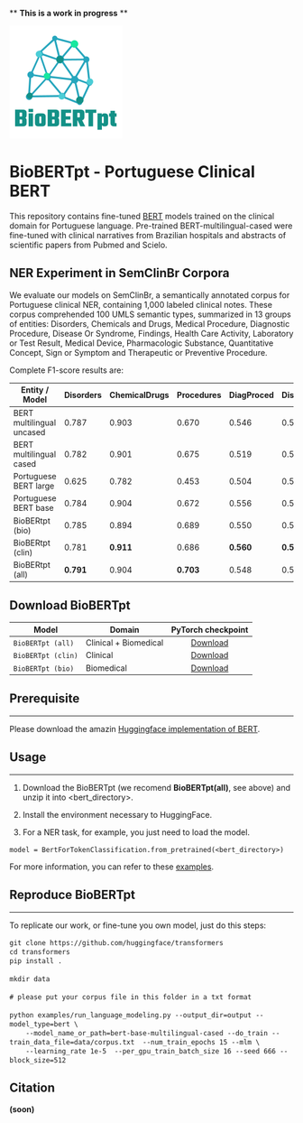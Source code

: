 ** **This is a work in progress** **

<img src="./logo-biobertpr1.png" alt="Logo BioBERTpt">

# BioBERTpt - Portuguese  Clinical BERT

This repository contains fine-tuned [BERT](https://github.com/google-research/bert) models trained on the clinical domain for Portuguese language. Pre-trained BERT-multilingual-cased were fine-tuned with clinical narratives from Brazilian hospitals and abstracts of scientific papers from Pubmed and Scielo.

## NER Experiment in SemClinBr Corpora

We evaluate our models on SemClinBr, a semantically annotated corpus for Portuguese clinical NER, containing 1,000 labeled clinical notes. These corpus comprehended 100 UMLS semantic types, summarized in 13 groups of entities: Disorders, Chemicals and Drugs, Medical Procedure, Diagnostic Procedure, Disease Or Syndrome, Findings, Health Care Activity, Laboratory or Test Result, Medical Device, Pharmacologic Substance, Quantitative Concept, Sign or Symptom and Therapeutic or Preventive Procedure.

Complete F1-score results are:

| Entity / Model | Disorders | ChemicalDrugs | Procedures | DiagProced | DiseaseSynd | Findings | Heatlh | Laboratory | Medical | Pharmacologic | Quantitative | Sign | Therapeutic |
|------|------|------|------|------|------|------|------|------|------|------|------|------|------|
|BERT multilingual uncased|0.787|0.903|0.670|0.546|0.562|0.503|0.374|0.378|0.559|0.756|**0.607**|0.519|0.487|
|BERT multilingual cased|0.782|0.901|0.675|0.519|0.538|0.505|0.412|0.417|0.593|0.593|0.613|0.537|0.486|
|Portuguese BERT large|0.625|0.782|0.453|0.504|0.575|**0.526**|0.336|0.404|0.514|0.723|0.562|0.552|0.489|
|Portuguese BERT base|0.784|0.904|0.672|0.556|0.5400|0.500|0.346|0.422|0.537|0.775|0.568|0.538|0.471|
|BioBERtpt (bio)|0.785|0.894|0.689|0.550|0.575|0.526|**0.459**|0.398|**0.604**|0.724|0.592|0.534|0.501|
|BioBERtpt (clin)|0.781|**0.911**|0.686|**0.560**|**0.583**|0.521|0.406|**0.453**|0.562|**0.779**|0.593|0.544|0.459|
|BioBERtpt (all)|**0.791**|0.904|**0.703**|0.548|0.564|0.517|0.403|0.440|0.555|0.747|0.600|**0.566**|**0.513**|

## Download BioBERTpt

| Model | Domain | PyTorch checkpoint | 
|------|-------|:-------------------------:|
|`BioBERTpt (all)`  | Clinical + Biomedical |  [Download](https://drive.google.com/open?id=1PrGzj7B0B6rXjPmKoFFOXa1gGjVVHuwA) |
|`BioBERTpt (clin)`  | Clinical | [Download](https://drive.google.com/open?id=1GIOqxPMxeW8sc4EyQ8s1ol3RFWgsBFte) |
|`BioBERTpt (bio)`  | Biomedical | [Download](https://drive.google.com/open?id=16D0WA1QMoycvA0tR3KyVdMU1-vpw98sp) |

## Prerequisite
-----
Please download the amazin [Huggingface implementation of BERT](https://github.com/huggingface/pytorch-pretrained-BERT).

## Usage
-----
1. Download the BioBERTpt (we recomend **BioBERTpt(all)**, see above) and unzip it into <bert_directory>.

2. Install the environment necessary to HuggingFace. 

3. For a NER task, for example, you just need to load the model.

```
model = BertForTokenClassification.from_pretrained(<bert_directory>)
```

For more information, you can refer to these [examples](https://github.com/huggingface/pytorch-pretrained-BERT/tree/master/examples).

## Reproduce BioBERTpt
-----

To replicate our work, or fine-tune you own model, just do this steps:

```
git clone https://github.com/huggingface/transformers
cd transformers
pip install .

mkdir data

# please put your corpus file in this folder in a txt format

python examples/run_language_modeling.py --output_dir=output --model_type=bert \
    --model_name_or_path=bert-base-multilingual-cased --do_train --train_data_file=data/corpus.txt  --num_train_epochs 15 --mlm \
	--learning_rate 1e-5  --per_gpu_train_batch_size 16 --seed 666 --block_size=512
```

## Citation

**(soon)**
